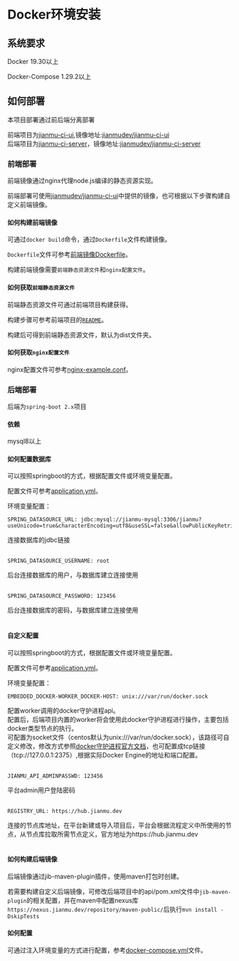 # Docker环境安装

## 系统要求

Docker 19.30以上

Docker-Compose 1.29.2以上

## 如何部署

本项目部署通过前后端分离部署  

前端项目为[jianmu-ci-ui](https://gitee.com/jianmu_dev/jianmu-ui),镜像地址:[jianmudev/jianmu-ci-ui](https://hub.docker.com/r/jianmudev/jianmu-ci-ui)  
后端项目为[jianmu-ci-server](https://gitee.com/jianmu_dev/jianmu-main/)，镜像地址:[jianmudev/jianmu-ci-server](https://hub.docker.com/r/jianmudev/jianmu-ci-server)  

### 前端部署  

前端镜像通过nginx代理node.js编译的静态资源实现。  

前端部署可使用[jianmudev/jianmu-ci-ui](https://hub.docker.com/r/jianmudev/jianmu-ci-ui)中提供的镜像，也可根据以下步骤构建自定义前端镜像。  

#### 如何构建前端镜像
可通过`docker build`命令，通过`Dockerfile`文件构建镜像。

`Dockerfile`文件可参考[前端镜像Dockerfile](https://gitee.com/jianmu_dev/jianmu-ui-image/blob/master/Dockerfile)。

构建前端镜像需要`前端静态资源文件`和`nginx配置文件`。

#### 如何获取`前端静态资源文件`

前端静态资源文件可通过前端项目构建获得。  

构建步骤可参考前端项目的[`README`](https://gitee.com/jianmu_dev/jianmu-ui)。  

构建后可得到前端静态资源文件，默认为dist文件夹。

#### 如何获取`nginx配置文件`

nginx配置文件可参考[nginx-example.conf](https://gitee.com/jianmu_dev/jianmu-ui-image/blob/master/nginx-http.conf)。



### 后端部署

后端为`spring-boot 2.x`项目

#### 依赖

mysql8以上


#### 如何配置数据库

可以按照springboot的方式，根据配置文件或环境变量配置。  

配置文件可参考[application.yml](https://gitee.com/jianmu_dev/jianmu-main/blob/master/api/src/main/resources/application.yml)。  

环境变量配置：  

```
SPRING_DATASOURCE_URL: jdbc:mysql://jianmu-mysql:3306/jianmu?useUnicode=true&characterEncoding=utf8&useSSL=false&allowPublicKeyRetrieval=true
```
连接数据库的jdbc链接  
<br/>
  
```
SPRING_DATASOURCE_USERNAME: root
```
后台连接数据库的用户，与数据库建立连接使用   
<br/>

```
SPRING_DATASOURCE_PASSWORD: 123456
```
后台连接数据库的密码，与数据库建立连接使用   
<br/>


#### 自定义配置

可以按照springboot的方式，根据配置文件或环境变量配置。

配置文件可参考[application.yml](https://gitee.com/jianmu_dev/jianmu-main/blob/master/api/src/main/resources/application.yml)。

环境变量配置：  
```
EMBEDDED_DOCKER-WORKER_DOCKER-HOST: unix:///var/run/docker.sock
```
配置worker调用的docker守护进程api。  
配置后，后端项目内置的worker将会使用此docker守护进程进行操作，主要包括docker类型节点的执行。  
可配置为socket文件（centos默认为unix:///var/run/docker.sock），该路径可自定义修改，修改方式参照[docker守护进程官方文档](https://docs.docker.com/config/daemon/)，也可配置成tcp链接（tcp://127.0.0.1:2375）,根据实际Docker Engine的地址和端口配置。   
<br/>

```
JIANMU_API_ADMINPASSWD: 123456
```
平台admin用户登陆密码   
<br/>

```
REGISTRY_URL: https://hub.jianmu.dev
```
连接的节点库地址，在平台新建或导入项目后，平台会根据流程定义中所使用的节点，从节点库拉取所需节点定义，官方地址为https://hub.jianmu.dev   
<br/>


#### 如何构建后端镜像

后端镜像通过jib-maven-plugin插件，使用maven打包时创建。   

若需要构建自定义后端镜像，可修改后端项目中的api/pom.xml文件中`jib-maven-plugin`的相关配置，并在maven中配置nexus库`https://nexus.jianmu.dev/repository/maven-public/`后执行`mvn install -DskipTests`


#### 如何配置

可通过注入环境变量的方式进行配置，参考[docker-compose.yml](https://gitee.com/jianmu_dev/jianmu-deploy/blob/master/docker-compose.yml)文件。
